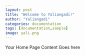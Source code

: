 ```yaml
---
layout: post
title: "Welcome to Yaliangadi!"
author: "Yaliangadi"
categories: documentation
tags: [documentation,sample]
image: yali.png
---
```


Your Home Page Content Goes here
